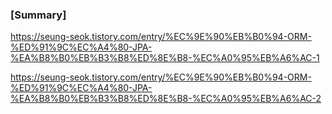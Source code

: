 ### [Summary]

https://seung-seok.tistory.com/entry/%EC%9E%90%EB%B0%94-ORM-%ED%91%9C%EC%A4%80-JPA-%EA%B8%B0%EB%B3%B8%ED%8E%B8-%EC%A0%95%EB%A6%AC-1

https://seung-seok.tistory.com/entry/%EC%9E%90%EB%B0%94-ORM-%ED%91%9C%EC%A4%80-JPA-%EA%B8%B0%EB%B3%B8%ED%8E%B8-%EC%A0%95%EB%A6%AC-2
